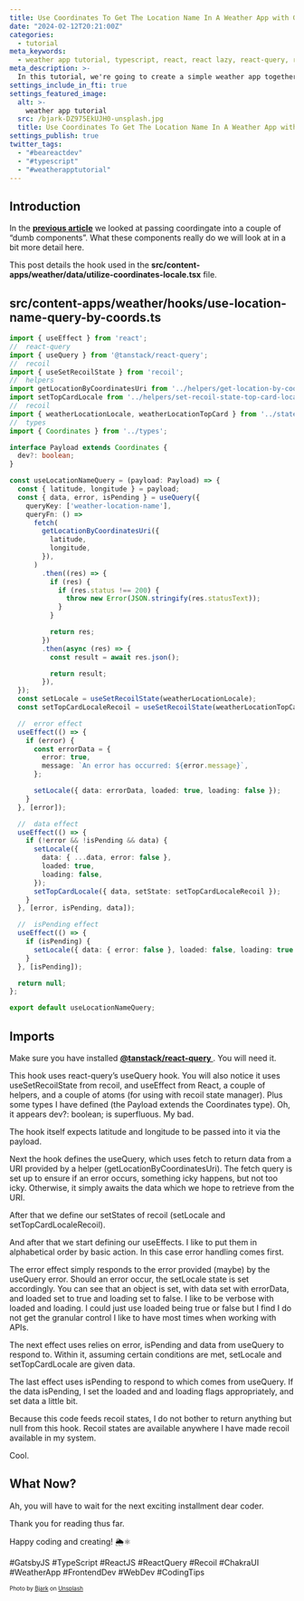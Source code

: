 ```yaml
---
title: Use Coordinates To Get The Location Name In A Weather App with GatsbyJS, TypeScript, Recoil and React!
date: "2024-02-12T20:21:00Z"
categories:
  - tutorial
meta_keywords:
  - weather app tutorial, typescript, react, react lazy, react-query, react suspense, recoil, coding tutorial
meta_description: >-
  In this tutorial, we're going to create a simple weather app together! 🌦️⚛️
settings_include_in_fti: true
settings_featured_image:
  alt: >-
    weather app tutorial
  src: /bjark-DZ975EkUJH0-unsplash.jpg
  title: Use Coordinates To Get The Location Name In A Weather App with GatsbyJS, TypeScript, Recoil and React!
settings_publish: true
twitter_tags:
  - "#beareactdev"
  - "#typescript"
  - "#weatherapptutorial"
---
```


## Introduction

In the <a href="/weather-app-utilize-coordinates/"><strong>previous article</strong></a> we looked at passing coordingate into a couple of “dumb components”. What these components really do we will look at in a bit more detail here.

This post details the hook used in the <strong>src/content-apps/weather/data/utilize-coordinates-locale.tsx</strong> file.

## src/content-apps/weather/hooks/use-location-name-query-by-coords.ts

```typescript
import { useEffect } from 'react';
//  react-query
import { useQuery } from '@tanstack/react-query';
//  recoil
import { useSetRecoilState } from 'recoil';
//  helpers
import getLocationByCoordinatesUri from '../helpers/get-location-by-coordinates-uri';
import setTopCardLocale from '../helpers/set-recoil-state-top-card-locale';
//  recoil
import { weatherLocationLocale, weatherLocationTopCard } from '../state/atoms';
//  types
import { Coordinates } from '../types';

interface Payload extends Coordinates {
  dev?: boolean;
}

const useLocationNameQuery = (payload: Payload) => {
  const { latitude, longitude } = payload;
  const { data, error, isPending } = useQuery({
    queryKey: ['weather-location-name'],
    queryFn: () =>
      fetch(
        getLocationByCoordinatesUri({
          latitude,
          longitude,
        }),
      )
        .then((res) => {
          if (res) {
            if (res.status !== 200) {
              throw new Error(JSON.stringify(res.statusText));
            }
          }

          return res;
        })
        .then(async (res) => {
          const result = await res.json();

          return result;
        }),
  });
  const setLocale = useSetRecoilState(weatherLocationLocale);
  const setTopCardLocaleRecoil = useSetRecoilState(weatherLocationTopCard);

  //  error effect
  useEffect(() => {
    if (error) {
      const errorData = {
        error: true,
        message: `An error has occurred: ${error.message}`,
      };

      setLocale({ data: errorData, loaded: true, loading: false });
    }
  }, [error]);

  //  data effect
  useEffect(() => {
    if (!error && !isPending && data) {
      setLocale({
        data: { ...data, error: false },
        loaded: true,
        loading: false,
      });
      setTopCardLocale({ data, setState: setTopCardLocaleRecoil });
    }
  }, [error, isPending, data]);

  //  isPending effect
  useEffect(() => {
    if (isPending) {
      setLocale({ data: { error: false }, loaded: false, loading: true });
    }
  }, [isPending]);

  return null;
};

export default useLocationNameQuery;
```

## Imports

Make sure you have installed <a href="https://www.npmjs.com/package/@tanstack/react-query" target="_blank"><strong>@tanstack/react-query
</strong></a>. You will need it.

This hook uses react-query’s useQuery hook. You will also notice it uses useSetRecoilState from recoil, and useEffect from React, a couple of helpers, and a couple of atoms (for using with recoil state manager). Plus some types I have defined (the Payload extends the Coordinates type). Oh, it appears dev?: boolean; is superfluous. My bad.

The hook itself expects latitude and longitude to be passed into it via the payload.

Next the hook defines the useQuery, which uses fetch to return data from a URI provided by a helper (getLocationByCoordinatesUri). The fetch query is set up to ensure if an error occurs, something icky happens, but not too icky. Otherwise, it simply awaits the data which we hope to retrieve from the URI.

After that we define our setStates of recoil (setLocale and setTopCardLocaleRecoil).

And after that we start defining our useEffects. I like to put them in alphabetical order by basic action. In this case error handling comes first.

The error effect simply responds to the error provided (maybe) by the useQuery error. Should an error occur, the setLocale state is set accordingly. You can see that an object is set, with data set with errorData, and loaded set to true and loading set to false. I like to be verbose with loaded and loading. I could just use loaded being true or false but I find I do not get the granular control I like to have most times when working with APIs.

The next effect uses relies on error, isPending and data from useQuery to respond to. Within it, assuming certain conditions are met, setLocale and setTopCardLocale are given data.

The last effect uses isPending to respond to which comes from useQuery. If the data isPending, I set the loaded and and loading flags appropriately, and set data a little bit.

Because this code feeds recoil states, I do not bother to return anything but null from this hook. Recoil states are available anywhere I have made recoil available in my system.

Cool.

## What Now?

Ah, you will have to wait for the next exciting installment dear coder.

Thank you for reading thus far.

Happy coding and creating! 🌦️⚛️

\#GatsbyJS #TypeScript #ReactJS #ReactQuery #Recoil #ChakraUI #WeatherApp #FrontendDev #WebDev #CodingTips

<p/>

<span style="font-size:10px">
  Photo by <a href="https://unsplash.com/@dagna?utm_content=creditCopyText&utm_medium=referral&utm_source=unsplash" target="_blank">Bjark</a> on <a href="https://unsplash.com/photos/clear-blue-sky-DZ975EkUJH0?utm_content=creditCopyText&utm_medium=referral&utm_source=unsplash" target="_blank">Unsplash</a>
</span>
